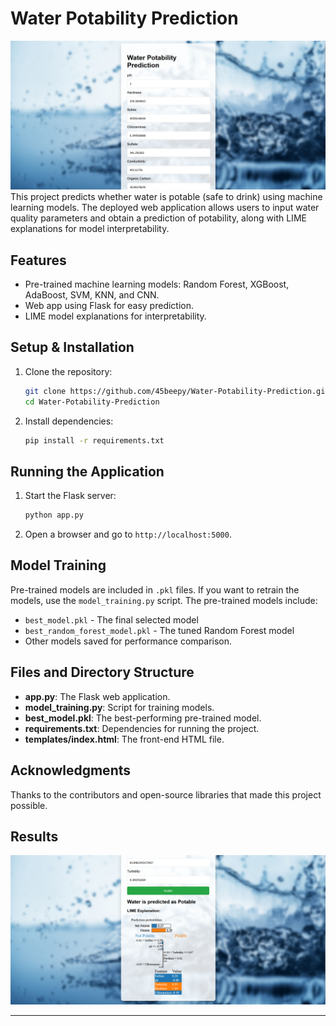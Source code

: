 # Water Potability Prediction
![Landing Site](wqt-home.png) 
This project predicts whether water is potable (safe to drink) using machine learning models. The deployed web application allows users to input water quality parameters and obtain a prediction of potability, along with LIME explanations for model interpretability.

## Features
- Pre-trained machine learning models: Random Forest, XGBoost, AdaBoost, SVM, KNN, and CNN.
- Web app using Flask for easy prediction.
- LIME model explanations for interpretability.

## Setup & Installation

1. Clone the repository:
    ```bash
    git clone https://github.com/45beepy/Water-Potability-Prediction.git
    cd Water-Potability-Prediction
    ```

2. Install dependencies:
    ```bash
    pip install -r requirements.txt
    ```

## Running the Application

1. Start the Flask server:
    ```bash
    python app.py
    ```

2. Open a browser and go to `http://localhost:5000`.

## Model Training
Pre-trained models are included in `.pkl` files. If you want to retrain the models, use the `model_training.py` script. The pre-trained models include:

- `best_model.pkl` - The final selected model
- `best_random_forest_model.pkl` - The tuned Random Forest model
- Other models saved for performance comparison.

## Files and Directory Structure

- **app.py**: The Flask web application.
- **model_training.py**: Script for training models.
- **best_model.pkl**: The best-performing pre-trained model.
- **requirements.txt**: Dependencies for running the project.
- **templates/index.html**: The front-end HTML file.

## Acknowledgments
Thanks to the contributors and open-source libraries that made this project possible.

## Results
![Result](prediction-1.png)

---
